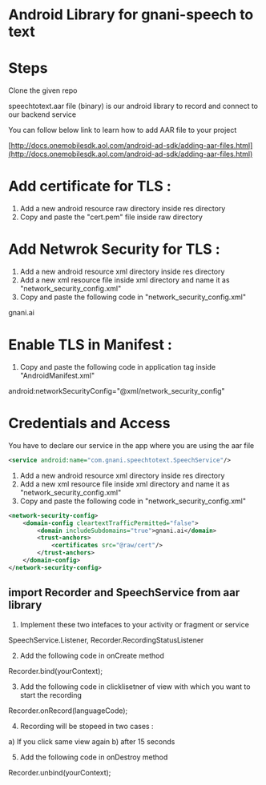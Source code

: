 # Android Library for gnani-speech to text






# Steps

Clone the given repo 

 speechtotext.aar file (binary) is our android library to record and connect to our backend service

You can follow below link to learn how to  add AAR file to your project

[http://docs.onemobilesdk.aol.com/android-ad-sdk/adding-aar-files.html](http://docs.onemobilesdk.aol.com/android-ad-sdk/adding-aar-files.html)


# Add certificate for TLS :

1) Add a new android resource raw directory inside res directory
2) Copy and paste the "cert.pem" file inside raw directory

# Add Netwrok Security for TLS :

1) Add a new android resource xml directory inside res directory
2) Add a new xml resource file inside xml directory and name it as "network_security_config.xml"
3) Copy and paste the following code in "network_security_config.xml"

<network-security-config>
    <domain-config cleartextTrafficPermitted="false">
        <domain includeSubdomains="true">gnani.ai</domain>
        <trust-anchors>
            <certificates src="@raw/cert"/>
        </trust-anchors>
    </domain-config>
</network-security-config>

# Enable TLS in Manifest :
1) Copy and paste the following code in application tag inside "AndroidManifest.xml"

android:networkSecurityConfig="@xml/network_security_config"


# Credentials and Access

You have to declare our service in the app where you are using the aar file
```xml
<service android:name="com.gnani.speechtotext.SpeechService"/>
```
1) Add a new android resource xml directory inside res directory
2) Add a new xml resource file inside xml directory and name it as "network_security_config.xml"
3) Copy and paste the following code in "network_security_config.xml"
```xml
<network-security-config>
    <domain-config cleartextTrafficPermitted="false">
        <domain includeSubdomains="true">gnani.ai</domain>
        <trust-anchors>
            <certificates src="@raw/cert"/>
        </trust-anchors>
    </domain-config>
</network-security-config>


```
## import Recorder and SpeechService from aar library
1.  Implement these two intefaces to your activity or fragment or service

SpeechService.Listener, Recorder.RecordingStatusListener

2.  Add the following code in onCreate method



Recorder.bind(yourContext);

3.  Add the following code in clicklisetner of view with which you want to start the recording

Recorder.onRecord(languageCode);

4.  Recording will be stopeed in two cases :

a) If you click same view again b) after 15 seconds

5.  Add the following code in onDestroy method

Recorder.unbind(yourContext);



